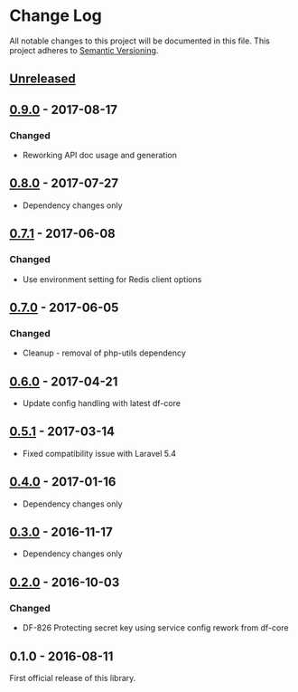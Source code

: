 # Change Log
All notable changes to this project will be documented in this file.
This project adheres to [Semantic Versioning](http://semver.org/).

## [Unreleased]

## [0.9.0] - 2017-08-17
### Changed
- Reworking API doc usage and generation

## [0.8.0] - 2017-07-27
- Dependency changes only

## [0.7.1] - 2017-06-08
### Changed
- Use environment setting for Redis client options

## [0.7.0] - 2017-06-05
### Changed
- Cleanup - removal of php-utils dependency

## [0.6.0] - 2017-04-21
- Update config handling with latest df-core

## [0.5.1] - 2017-03-14
- Fixed compatibility issue with Laravel 5.4

## [0.4.0] - 2017-01-16
- Dependency changes only

## [0.3.0] - 2016-11-17
- Dependency changes only

## [0.2.0] - 2016-10-03
### Changed
- DF-826 Protecting secret key using service config rework from df-core

## 0.1.0 - 2016-08-11
First official release of this library.

[Unreleased]: https://github.com/dreamfactorysoftware/df-cache/compare/0.9.0..HEAD
[0.9.0]: https://github.com/dreamfactorysoftware/df-cache/compare/0.8.0...0.9.0
[0.8.0]: https://github.com/dreamfactorysoftware/df-cache/compare/0.7.1...0.8.0
[0.7.1]: https://github.com/dreamfactorysoftware/df-cache/compare/0.7.0...0.7.1
[0.7.0]: https://github.com/dreamfactorysoftware/df-cache/compare/0.6.0...0.7.0
[0.6.0]: https://github.com/dreamfactorysoftware/df-cache/compare/0.5.1...0.6.0
[0.5.1]: https://github.com/dreamfactorysoftware/df-cache/compare/0.5.0...0.5.1
[0.5.0]: https://github.com/dreamfactorysoftware/df-cache/compare/0.4.0...0.5.0
[0.4.0]: https://github.com/dreamfactorysoftware/df-cache/compare/0.3.0...0.4.0
[0.3.0]: https://github.com/dreamfactorysoftware/df-cache/compare/0.2.0...0.3.0
[0.2.0]: https://github.com/dreamfactorysoftware/df-cache/compare/0.1.0...0.2.0
